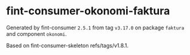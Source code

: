# fint-consumer-okonomi-faktura

Generated by fint-consumer `2.5.1` from tag `v3.17.0` on package `faktura` and component `okonomi`.

Based on fint-consumer-skeleton refs/tags/v1.8.1.
